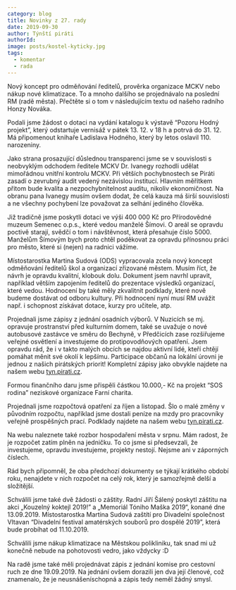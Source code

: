 ```yaml
---
category: blog
title: Novinky z 27. rady
date: 2019-09-30
author: Týnští piráti
authorId:
image: posts/kostel-kyticky.jpg
tags: 
  - komentar
  - rada
---
```


Nový koncept pro odměňování ředitelů, prověrka organizace MCKV nebo nákup nové klimatizace. To a mnoho dalšího se projednávalo na poslední RM (radě města). Přečtěte si o tom v následujícím textu od našeho radního Honzy Nováka.

Podali jsme žádost o dotaci na vydání katalogu k výstavě “Pozoru Hodný projekt”, který odstartuje vernisáž v pátek 13. 12. v 18 h a potrvá do 31. 12. Má připomenout knihaře Ladislava Hodného, který by letos oslavil 110. narozeniny.

Jako strana prosazující důslednou transparenci jsme se v souvislosti s neobvyklým odchodem ředitele MCKV Dr. Ivanegy rozhodli udělat mimořádnou vnitřní kontrolu MCKV. Při větších pochybnostech se Piráti zasadí o zevrubný audit vedený nezávislou institucí. Hlavním měřítkem přitom bude kvalita a nezpochybnitelnost auditu, nikoliv ekonomičnost. Na obranu pana Ivanegy musím ovšem dodat, že celá kauza má širší souvislosti a ne všechny pochybení lze považovat za selhání jediného člověka.

Již tradičně jsme poskytli dotaci ve výši 400 000 Kč pro Přírodovědné muzeum Semenec o.p.s., které vedou manželé Šímovi. O areál se opravdu poctivě starají, svědčí o tom i návštěvnost, která přesahuje číslo 5000. Manželům Šímovým bych proto chtěl poděkovat za opravdu přínosnou práci pro město, které si (nejen) na radnici vážíme.

Místostarostka Martina Sudová (ODS) vypracovala zcela nový koncept odměňování ředitelů škol a organizací zřizované městem. Musím říct, že návrh je opravdu kvalitní, klobouk dolu. Dokument jsem navrhl upravit, například větším zapojením ředitelů do prezentace výsledků organizací, které vedou. Hodnocení by také měly zkvalitnit podklady, které nově budeme dostávat od odboru kultury. Při hodnocení nyní musí RM uvážit např. i schopnost získávat dotace, kurzy pro učitele, atp.

Projednali jsme zápisy z jednání osadních výborů. V Nuzicích se mj. opravuje prostranství před kulturním domem, také se uvažuje o nové autobusové zastávce ve směru do Bechyně, v Předčicích zase rozšiřujeme veřejné osvětlení a investujeme do protipovodňových opatření. Jsem opravdu rád, že i v takto malých obcích se najdou aktivní lidé, kteří chtějí pomáhat měnit své okolí k lepšímu. Participace občanů na lokální úrovni je jednou z našich pirátských priorit! Kompletní zápisy jako obvykle najdete na našem webu [tyn.pirati.cz](https://tyn.pirati.cz/).

Formou finančního daru jsme přispěli částkou 10.000,- Kč na projekt “SOS rodina” neziskové organizace Farní charita.

Projednali jsme rozpočtová opatření za říjen a listopad. Šlo o malé změny v původním rozpočtu, například jsme dostali peníze na mzdy pro pracovníky veřejně prospěšných prací. Podklady najdete na našem webu [tyn.pirati.cz](https://tyn.pirati.cz/).

Na webu naleznete také rozbor hospodaření města v srpnu. Mám radost, že je rozpočet zatím plněn na jedničku. To co jsme si předsevzali, že investujeme, opravdu investujeme, projekty nestojí. Nejsme ani v záporných číslech.

Rád bych připomněl, že oba předchozí dokumenty se týkají krátkého období roku, nenajdete v nich rozpočet na celý rok, který je samozřejmě delší a složitější.

Schválili jsme také dvě žádosti o záštity. Radní Jiří Šálený poskytl záštitu na akci „Kouzelný koktejl 2019!” a „Memoriál Tóniho Maška 2019“, konané dne 13.09.2019. Místostarostka Martina Sudová zaštítí pro Divadelní společnost Vltavan “Divadelní festival amatérských souborů pro dospělé 2019”, která bude probíhat od 11.10.2019.

Schválili jsme nákup klimatizace na Městskou polikliniku, tak snad mi už konečně nebude na pohotovosti vedro, jako vždycky :D

Na radě jsme také měli projednávat zápis z jednání komise pro cestovní ruch ze dne 19.09.2019. Na jednání ovšem dorazili jen dva její členové, což znamenalo, že je neusnášeníschopná a zápis tedy neměl žádný smysl.

